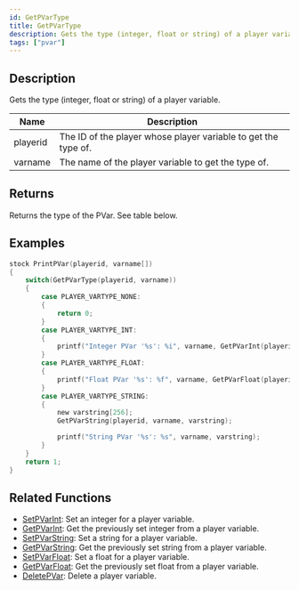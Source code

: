 ```yaml
---
id: GetPVarType
title: GetPVarType
description: Gets the type (integer, float or string) of a player variable.
tags: ["pvar"]
---
```


## Description

Gets the type (integer, float or string) of a player variable.

| Name     | Description                                                    |
| -------- | -------------------------------------------------------------- |
| playerid | The ID of the player whose player variable to get the type of. |
| varname  | The name of the player variable to get the type of.            |

## Returns

Returns the type of the PVar. See table below.

## Examples

```c
stock PrintPVar(playerid, varname[])
{
    switch(GetPVarType(playerid, varname))
    {
        case PLAYER_VARTYPE_NONE:
        {
            return 0;
        }
        case PLAYER_VARTYPE_INT:
        {
            printf("Integer PVar '%s': %i", varname, GetPVarInt(playerid, varname));
        }
        case PLAYER_VARTYPE_FLOAT:
        {
            printf("Float PVar '%s': %f", varname, GetPVarFloat(playerid, varname));
        }
        case PLAYER_VARTYPE_STRING:
        {
            new varstring[256];
            GetPVarString(playerid, varname, varstring);

            printf("String PVar '%s': %s", varname, varstring);
        }
    }
    return 1;
}
```

## Related Functions

- [SetPVarInt](SetPVarInt.md): Set an integer for a player variable.
- [GetPVarInt](GetPVarInt.md): Get the previously set integer from a player variable.
- [SetPVarString](SetPVarString.md): Set a string for a player variable.
- [GetPVarString](GetPVarString.md): Get the previously set string from a player variable.
- [SetPVarFloat](SetPVarFloat.md): Set a float for a player variable.
- [GetPVarFloat](GetPVarFloat.md): Get the previously set float from a player variable.
- [DeletePVar](DeletePVar.md): Delete a player variable.
